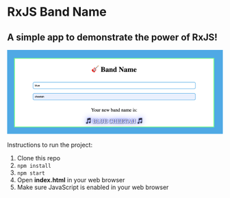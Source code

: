# RxJS Band Name

## A simple app to demonstrate the power of RxJS!

![Screenshot](https://github.com/inspirnathan/rxjs-tutorial-band-name/raw/master/assets/screenshot.png "Screenshot")

Instructions to run the project:
1. Clone this repo
2. `npm install`
3. `npm start`
4. Open **index.html** in your web browser
5. Make sure JavaScript is enabled in your web browser